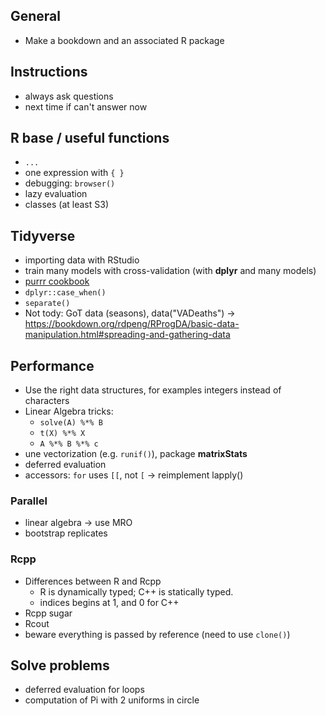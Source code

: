 ## General

- Make a bookdown and an associated R package

## Instructions

- always ask questions
- next time if can't answer now

## R base / useful functions


- `...`
- one expression with `{ }`
- debugging: `browser()`
- lazy evaluation
- classes (at least S3)

## Tidyverse

- importing data with RStudio
- train many models with cross-validation (with **dplyr** and many models)
- [purrr cookbook](http://colinfay.me/purrr-cookbook/)
- `dplyr::case_when()`
- `separate()`
- Not tody: GoT data (seasons), data("VADeaths") -> https://bookdown.org/rdpeng/RProgDA/basic-data-manipulation.html#spreading-and-gathering-data


## Performance

- Use the right data structures, for examples integers instead of characters
- Linear Algebra tricks:
  - `solve(A) %*% B`
  - `t(X) %*% X`
  - `A %*% B %*% c`
- une vectorization (e.g. `runif()`), package **matrixStats**
- deferred evaluation
- accessors: `for` uses `[[`, not `[` -> reimplement lapply()
  
### Parallel

- linear algebra -> use MRO
- bootstrap replicates
  
### Rcpp

- Differences between R and Rcpp
  - R is dynamically typed; C++ is statically typed.
  - indices begins at 1, and 0 for C++
- Rcpp sugar
- Rcout
- beware everything is passed by reference (need to use `clone()`)

  
## Solve problems

- deferred evaluation for loops
- computation of Pi with 2 uniforms in circle
